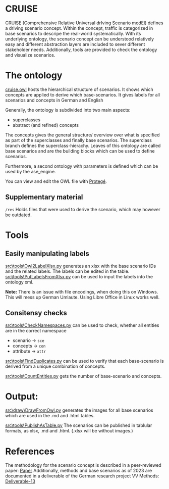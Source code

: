 # CRUISE

CRUISE (Comprehensive Relative Universal drIving Scenario modEl) defines a driving scenario concept.
Within the concept, traffic is categorized in base scenarios to descripe the real-world systematically. With its underlying ontology, the scenario concept can be understood relatively easy and different abstraction layers are included to sever different stakeholder needs. 
Additionally, tools are provided to check the ontology and visualize scenarios.

# The ontology
[cruise.owl](cruise.owl) hosts the hierarchical structure of scenarios.
It shows which concepts are applied to derive which base-scenarios.
It gives labels for all scenarios and concepts in German and English

Generally, the ontology is subdivided into two main aspects:
- superclasses
- abstract (and refined) concepts

The concepts gives the general structure/ overview over what is specified as part of the superclasses and finally base scenarios.
The superclass branch defines the superclass-hierachy. Leaves of this ontology are called base scenarios and are the building blocks which can be used to define scenarios.

Furthermore, a second ontology with parameters is defined which can be used by the ase_engine.

You can view and edit the OWL file with [Protegé](https://protege.stanford.edu/).
## Supplementary material
`/res`  Holds files that were used to derive the scenario, which may however be outdated.

# Tools

## Easily manipulating labels
[src\tools\Owl2LabelXlsx.py](src\tools\Owl2LabelXlsx.py) generates an xlsx with the base scenario IDs and the related labels.
The labels can be edited in the table.
[src\tools\PutLabelsFromXlsx.py](src\tools\PutLabelsFromXlsx.py) can be used to input the labels into the ontology xml.

__Note:__ There is an issue with file encodings, when doing this on Windows. This will mess up German Umlaute. Using Libre Office in Linux works well.

## Consitensy checks
[src\tools\CheckNamespaces.py](src\tools\CheckNamespaces.py) can be used to check, whether all entities are in the correct namespace
- scenario -> `sce`
- concepts -> `con`
- attribute -> `attr`

[src\tools\FindDuplicates.py](src\tools\FindDuplicates.py) can be used to verify that each base-scenario is derived from a unique combination of concepts.

[src\tools\CountEntities.py](src\tools\CountEntities.py) gets the number of base-scenario and concepts.

# Output:
[src\draw\DrawFromOwl.py](src\draw\DrawFromOwl.py) generates the images for all base scenarios which are used in the .md and .html tables.

[src\tools\PublishAsTable.py](src\tools\PublishAsTable.py)
The scenarios can be published in tablular formats, as xlsx, .md and .html.
(.xlsx will be without images.)

# References
The methodology for the scenario concept is described in a peer-reviewed paper: [Paper](https://ieeexplore.ieee.org/document/10186385)
Additionally, methods and base scenarios as of 2023 are documented in a deliverable of the German research project VV Methods: [Deliverable-13](https://www.vvm-projekt.de/securedl/sdl-eyJ0eXAiOiJKV1QiLCJhbGciOiJIUzI1NiJ9.eyJpYXQiOjE3NDYxMzQ1NjcsImV4cCI6MTc0NjIyNDU2NywidXNlciI6MCwiZ3JvdXBzIjpbMCwtMV0sImZpbGUiOiJmaWxlYWRtaW4vdXNlcl91cGxvYWQvUGFwZXJzL0RlbGl2ZXJhYmxlMTMtU2NlbmFyaW8tYmFzZWRfTW9kZWxfb2ZfdGhlX09ERF90aHJvdWdoX1NjZW5hcmlvX0RhdGFiYXNlcy5wZGYiLCJwYWdlIjoyM30.VrPMuoxYUvAoccG1FtkFoKf87SvafqrlVSs18Eg0Nas/Deliverable13-Scenario-based_Model_of_the_ODD_through_Scenario_Databases.pdf)
